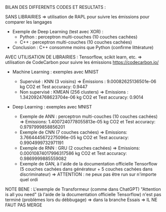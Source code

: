 BILAN DES DIFFERENTS CODES ET RESULTATS :


SANS LIBRAIRIES => utilisation de RAPL pour suivre les émissions pour comparer les langages

- Exemple de Deep Learning (test avec XOR) :
    - Python : perceptron multi-couches (10 couches cachées)
    - C++ : perceptron multi-couches (10 couches cachées)
 - Conclusion : C++ consomme moins que Python (confirme littérature)


AVEC UTILISATION DE LIBRAIRIES : Tensorflow, scikit learn, etc. => utilisation de CodeCarbon pour suivre les émissions https://codecarbon.io/

- Machine Learning : exemples avec MNIST
    - Supervisé : KNN (3 voisins) => Émissions : 9.00082625136501e-06 kg CO2 et Test accuracy: 0.9447
    - Non supervisé : KMEAN (256 clusters) => Emissions : 1.3420924768623704e-06 kg CO2 et Test accuracy: 0.9014

- Deep Learning : exemples avec MNIST
    - Exemple de ANN : perceptron multi-couches (10 couches cachées) => Emissions: 1.4007240778055813e-05 kg CO2 et Test accuracy: 0.9797999858856201
    - Exemple de CNN (7 couches cachées) => Emissions: 3.7664445672275096e-05 kg CO2 et Test accuracy: 0.9904999732971191
    - Exemple de RNN : GRU (2 couches cachées) => Emissions: 0.00010874017996317586 kg CO2 et Test accuracy: 0.9869999885559082
    - Exemple de GAN, à l'aide de la documentation officielle Tensorflow (5 couches cachées dans générateur + 5 couches cachées dans discriminateur) => ATTENTION : ne peux pas être run sur n'importe quel ordi


NOTE BENE : L'exemple de Transformeur (comme dans ChatGPT) "Attention is all you need" (à l'aide de la documentation officielle Tensorflow) n'est pas terminé (problèmes lors du débbugage) => dans la branche Essais => IL NE FAUT PAS MERGE
  


